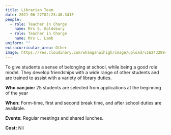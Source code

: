 ```yaml
---
title: Librarian Team
date: 2021-06-22T02:23:40.341Z
people:
  - role: Teacher in Charge
    name: Mrs S. Goldsbury
  - role: Teacher in Charge
    name: Mrs L. Lamb
uniform: ""
extracurricular_area: Other
image: https://res.cloudinary.com/whanganuihigh/image/upload/v1624328846/Performing%20Arts/Library.jpg
---
```

To give students a sense of belonging at school, while being a good role model. They develop friendships with a wide range of other students and are trained to assist with a variety of library duties.

**Who can join:**  25 students are selected from applications at the beginning of the year

**When:** Form-time, first and second break time, and after school duties are available.

**Events:** Regular meetings and shared lunches.

**Cost:** Nil